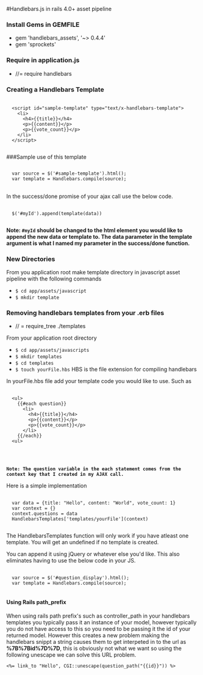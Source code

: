 #Handlebars.js in rails 4.0+ asset pipeline

### Install Gems in GEMFILE
* gem 'handlebars_assets', '~> 0.4.4'
* gem 'sprockets'

### Require in application.js
* //= require handlebars

### Creating a Handlebars Template
<pre>
  <code>
  &lt;script id="sample-template" type="text/x-handlebars-template"&gt;
    &lt;li&gt;
      &lt;h4&gt;{{title}}&lt;/h4&gt;
      &lt;p&gt;{{content}}&lt;/p&gt;
      &lt;p&gt;{{vote_count}}&lt;/p&gt;
    &lt;/li&gt;
  &lt;/script&gt;
  </code>
</pre>

###Sample use of this template
<pre>
<code>
  var source = $('#sample-template').html();
  var template = Handlebars.compile(source);
</code>
</pre>

In the success/done promise of your ajax call use the below code.

<pre>
  <code>
  $('#myId').append(template(data))
  </code>
</pre>

**Note: `#myId` should be changed to the html element you would like to append the new data or template to. The data parameter in the template argument is what I named my parameter in the success/done function.**

### New Directories
From you application root make template directory in javascript asset pipeline with the following commands
* ```$ cd app/assets/javascript```
* ```$ mkdir template```


### Removing handlebars templates from your .erb files
* // = require_tree ./templates

From your application root directory
* ```$ cd app/assets/javascripts```
* ```$ mkdir templates```
* ```$ cd templates```
* ```$ touch yourFile.hbs``` HBS is the file extension for compiling handlebars

In yourFile.hbs file add your template code you would like to use. Such as
<pre>
  <code>
  &lt;ul&gt;
    {{#each question}}
      &lt;li&gt;
        &lt;h4&gt;{{title}}&lt;/h4&gt;
        &lt;p&gt;{{content}}&lt;/p&gt;
        &lt;p&gt;{{vote_count}}&lt;/p&gt;
      &lt;/li&gt;
    {{/each}}
  &lt;ul&gt;
  </code>
</pre>

<br>

**`Note: The question variable in the each statement comes from the context key that I created in my AJAX call.`**

Here is a simple implementation

<pre>
  <code>
  var data = {title: "Hello", content: "World", vote_count: 1}
  var context = {}
  context.questions = data
  HandlebarsTemplates&#91;'templates/yourFile'&#93;(context)
  </code>
</pre>

The HandlebarsTemplates function will only work if you have atleast one template. You will get an undefined if no template is created.

You can append it using jQuery or whatever else you'd like. This also eliminates having to use the below code in your JS.
<pre>
  <code>
  var source = $('#question_display').html();
  var template = Handlebars.compile(source);
  </code>
</pre>


#### Using Rails path_prefix

When using rails path prefix's such as controller_path in your handlebars templates you typically pass it an instance of your model, however typically you do not have access to this so you need to be passing it the id of your returned model. However this creates a new problem making the handlebars snippt a string causes them to get interpeted in to the url as **%7B%7Bid%7D%7D**, this is obviously not what we want so using the following unescape we can solve this URL problem.

<pre><code><%= link_to "Hello", CGI::unescape(question_path("{{id}}")) %></code></pre> 
